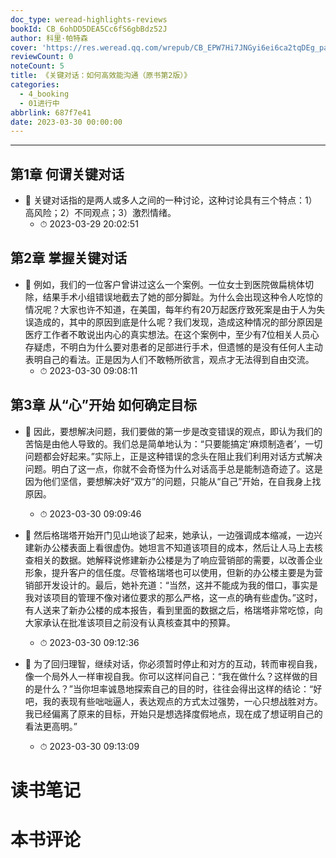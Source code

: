 ```yaml
---
doc_type: weread-highlights-reviews
bookId: CB_6ohDD5DEA5Cc6fS6gbBdz52J
author: 科里·帕特森
cover: 'https://res.weread.qq.com/wrepub/CB_EPW7Hi7JNGyi6ei6ca2tqDEg_parsecover'
reviewCount: 0
noteCount: 5
title: 《关键对话：如何高效能沟通（原书第2版）》
categories:
  - 4_booking
  - 01进行中
abbrlink: 687f7e41
date: 2023-03-30 00:00:00
---
```


---


## 第1章 何谓关键对话


- 📌 关键对话指的是两人或多人之间的一种讨论，这种讨论具有三个特点：1）高风险；2）不同观点；3）激烈情绪。 
    - ⏱ 2023-03-29 20:02:51 
## 第2章 掌握关键对话


- 📌 例如，我们的一位客户曾讲过这么一个案例。一位女士到医院做扁桃体切除，结果手术小组错误地截去了她的部分脚趾。为什么会出现这种令人吃惊的情况呢？大家也许不知道，在美国，每年约有20万起医疗致死案是由于人为失误造成的，其中的原因到底是什么呢？我们发现，造成这种情况的部分原因是医疗工作者不敢说出内心的真实想法。在这个案例中，至少有7位相关人员心存疑虑，不明白为什么要对患者的足部进行手术，但遗憾的是没有任何人主动表明自己的看法。正是因为人们不敢畅所欲言，观点才无法得到自由交流。 
    - ⏱ 2023-03-30 09:08:11 
## 第3章 从“心”开始 如何确定目标


- 📌 因此，要想解决问题，我们要做的第一步是改变错误的观点，即认为我们的苦恼是由他人导致的。我们总是简单地认为：“只要能搞定‘麻烦制造者’，一切问题都会好起来。”实际上，正是这种错误的念头在阻止我们利用对话方式解决问题。明白了这一点，你就不会奇怪为什么对话高手总是能制造奇迹了。这是因为他们坚信，要想解决好“双方”的问题，只能从“自己”开始，在自我身上找原因。 
    - ⏱ 2023-03-30 09:09:46 

- 📌 然后格瑞塔开始开门见山地谈了起来，她承认，一边强调成本缩减，一边兴建新办公楼表面上看很虚伪。她坦言不知道该项目的成本，然后让人马上去核查相关的数据。她解释说修建新办公楼是为了响应营销部的需要，以改善企业形象，提升客户的信任度。尽管格瑞塔也可以使用，但新的办公楼主要是为营销部开发设计的。最后，她补充道：“当然，这并不能成为我的借口，事实是我对该项目的管理不像对诸位要求的那么严格，这一点的确有些虚伪。”这时，有人送来了新办公楼的成本报告，看到里面的数据之后，格瑞塔非常吃惊，向大家承认在批准该项目之前没有认真核查其中的预算。 
    - ⏱ 2023-03-30 09:12:36 

- 📌 为了回归理智，继续对话，你必须暂时停止和对方的互动，转而审视自我，像一个局外人一样审视自我。你可以这样问自己：“我在做什么？这样做的目的是什么？”当你坦率诚恳地探索自己的目的时，往往会得出这样的结论：“好吧，我的表现有些咄咄逼人，表达观点的方式太过强势，一心只想战胜对方。我已经偏离了原来的目标，开始只是想选择度假地点，现在成了想证明自己的看法更高明。” 
    - ⏱ 2023-03-30 09:13:09 

# 读书笔记


# 本书评论
